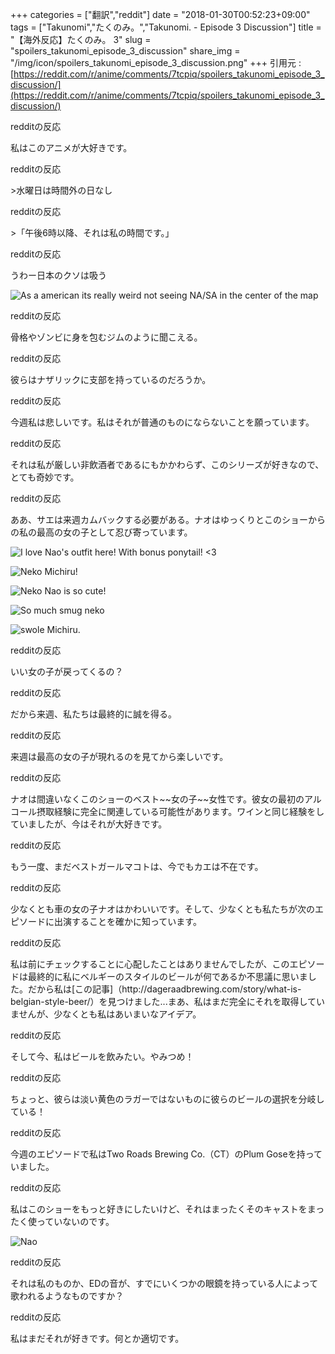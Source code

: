 +++
categories = ["翻訳","reddit"]
date = "2018-01-30T00:52:23+09:00"
tags = ["Takunomi","たくのみ。","Takunomi. - Episode 3 Discussion"]
title = "【海外反応】たくのみ。 3"
slug = "spoilers_takunomi_episode_3_discussion"
share_img = "/img/icon/spoilers_takunomi_episode_3_discussion.png"
+++
引用元 : [https://reddit.com/r/anime/comments/7tcpiq/spoilers_takunomi_episode_3_discussion/](https://reddit.com/r/anime/comments/7tcpiq/spoilers_takunomi_episode_3_discussion/)

<p><span class="reddit-comment">redditの反応</span></p>私はこのアニメが大好きです。

<p><span class="reddit-comment">redditの反応</span></p>&gt;水曜日は時間外の日なし

<p><span class="reddit-comment">redditの反応</span></p>&gt;「午後6時以降、それは私の時間です。」

<p><span class="reddit-comment">redditの反応</span></p>うわー日本のクソは吸う

![As a american its really weird not seeing  NA/SA in the center of the map](https://i.gyazo.com/449b5921ad75369a887c0e4a4a0b8463.jpg)

<p><span class="reddit-comment">redditの反応</span></p>骨格やゾンビに身を包むジムのように聞こえる。

<p><span class="reddit-comment">redditの反応</span></p>彼らはナザリックに支部を持っているのだろうか。

<p><span class="reddit-comment">redditの反応</span></p>今週私は悲しいです。私はそれが普通のものにならないことを願っています。

<p><span class="reddit-comment">redditの反応</span></p>それは私が厳しい非飲酒者であるにもかかわらず、このシリーズが好きなので、とても奇妙です。

<p><span class="reddit-comment">redditの反応</span></p>ああ、サエは来週カムバックする必要がある。ナオはゆっくりとこのショーからの私の最高の女の子として忍び寄っています。

![I love Nao's outfit here! With bonus ponytail! &lt;3](https://i.imgur.com/7mVMERW.png)

![Neko Michiru!](https://i.imgur.com/T7yrnUM.png)

![Neko Nao is so cute!](https://i.imgur.com/5wensFc.png)

![So much smug neko](https://i.imgur.com/WOV8wHV.png)

![swole Michiru.](https://i.imgur.com/1t4359F.png)

<p><span class="reddit-comment">redditの反応</span></p>いい女の子が戻ってくるの？

<p><span class="reddit-comment">redditの反応</span></p>だから来週、私たちは最終的に誠を得る。

<p><span class="reddit-comment">redditの反応</span></p>来週は最高の女の子が現れるのを見てから楽しいです。

<p><span class="reddit-comment">redditの反応</span></p>ナオは間違いなくこのショーのベスト~~女の子~~女性です。彼女の最初のアルコール摂取経験に完全に関連している可能性があります。ワインと同じ経験をしていましたが、今はそれが大好きです。

<p><span class="reddit-comment">redditの反応</span></p>もう一度、まだベストガールマコトは、今でもカエは不在です。

<p><span class="reddit-comment">redditの反応</span></p>少なくとも車の女の子ナオはかわいいです。そして、少なくとも私たちが次のエピソードに出演することを確かに知っています。

<p><span class="reddit-comment">redditの反応</span></p>私は前にチェックすることに心配したことはありませんでしたが、このエピソードは最終的に私にベルギーのスタイルのビールが何であるか不思議に思いました。だから私は[この記事]（http://dageraadbrewing.com/story/what-is-belgian-style-beer/）を見つけました...まあ、私はまだ完全にそれを取得していませんが、少なくとも私はあいまいなアイデア。

<p><span class="reddit-comment">redditの反応</span></p>そして今、私はビールを飲みたい。やみつめ！

<p><span class="reddit-comment">redditの反応</span></p>ちょっと、彼らは淡い黄色のラガーではないものに彼らのビールの選択を分岐している！

<p><span class="reddit-comment">redditの反応</span></p>今週のエピソードで私はTwo Roads Brewing Co.（CT）のPlum Goseを持っていました。

<p><span class="reddit-comment">redditの反応</span></p>私はこのショーをもっと好きにしたいけど、それはまったくそのキャストをまったく使っていないのです。

![Nao](https://i.imgur.com/1PVRDJR.png)

<p><span class="reddit-comment">redditの反応</span></p>それは私のものか、EDの音が、すでにいくつかの眼鏡を持っている人によって歌われるようなものですか？

<p><span class="reddit-comment">redditの反応</span></p>私はまだそれが好きです。何とか適切です。
